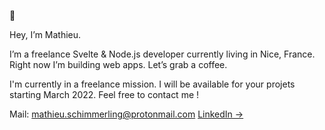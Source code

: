 👾 

Hey, I’m Mathieu.

I’m a freelance Svelte & Node.js developer currently living in Nice, France.
Right now I’m building web apps. Let’s grab a coffee.

I'm currently in a freelance mission.
I will be available for your projets starting March 2022. 
Feel free to contact me !

Mail: mathieu.schimmerling@protonmail.com
[LinkedIn &rarr;](https://www.linkedin.com/in/mathieu-schimmerling)

